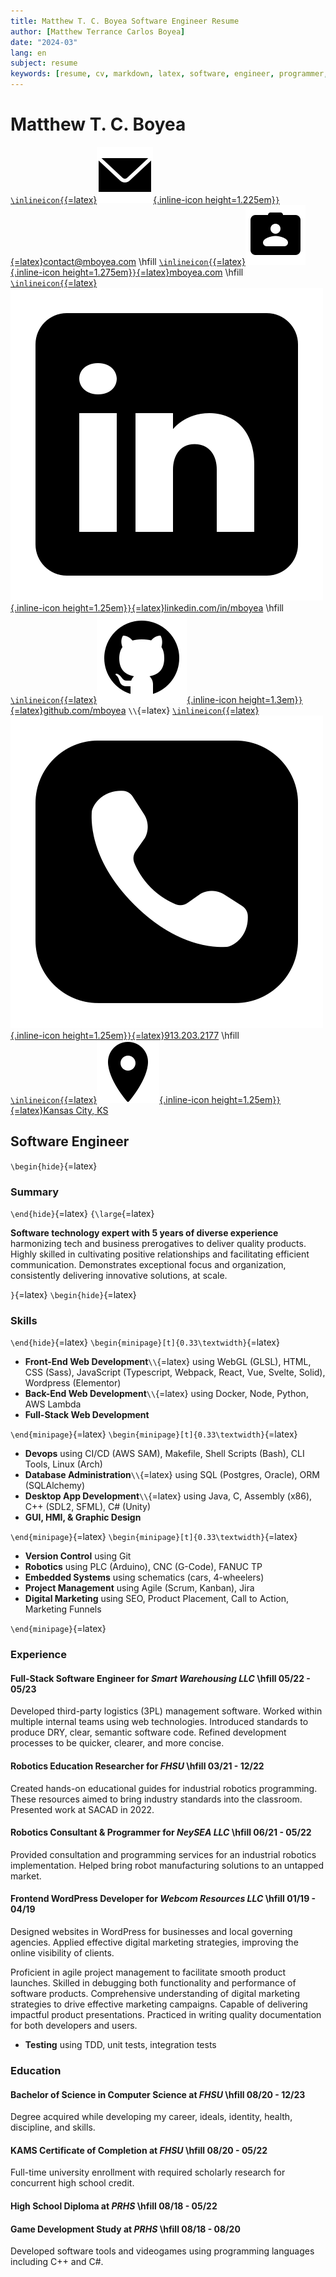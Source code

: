 ```yaml
---
title: Matthew T. C. Boyea Software Engineer Resume
author: [Matthew Terrance Carlos Boyea]
date: "2024-03"
lang: en
subject: resume
keywords: [resume, cv, markdown, latex, software, engineer, programmer, matthew, boyea]
---
```

# Matthew T. C. Boyea

[`\inlineicon{`{=latex}![Email icon.](media/icons8-email-90.png){.inline-icon height=1.225em}`}`{=latex}contact@mboyea.com](mailto:contact@mboyea.com)
\hfill
[`\inlineicon{`{=latex}![Portfolio icon.](media/icons8-portfolio-96.png){.inline-icon height=1.275em}`}`{=latex}mboyea.com](https://www.mboyea.com)
\hfill
[`\inlineicon{`{=latex}![LinkedIn icon.](media/icons8-linkedin-500.png){.inline-icon height=1.25em}`}`{=latex}linkedin.com/in/mboyea](https://www.linkedin.com/in/mboyea/)
\hfill
[`\inlineicon{`{=latex}![GitHub icon.](media/icons8-github-144.png){.inline-icon height=1.3em}`}`{=latex}github.com/mboyea](https://github.com/mboyea)
`\\`{=latex}
[`\inlineicon{`{=latex}![Phone icon.](media/icons8-phone-500.png){.inline-icon height=1.25em}`}`{=latex}913.203.2177](tel:9132032177)
\hfill
[`\inlineicon{`{=latex}![Location icon.](media/icons8-location-100.png){.inline-icon height=1.25em}`}`{=latex}Kansas City, KS](https://maps.app.goo.gl/NmUA9eWKfTZz5jHn7)

## Software Engineer

`\begin{hide}`{=latex}

### Summary

`\end{hide}`{=latex}
`{\large`{=latex}

**Software technology expert with 5 years of diverse experience** harmonizing tech and business prerogatives to deliver quality products.
Highly skilled in cultivating positive relationships and facilitating efficient communication.
Demonstrates exceptional focus and organization, consistently delivering innovative solutions, at scale.

`}`{=latex}
`\begin{hide}`{=latex}

### Skills

`\end{hide}`{=latex}
`\begin{minipage}[t]{0.33\textwidth}`{=latex}

- **Front-End Web Development**`\\`{=latex}
using WebGL (GLSL), HTML, CSS (Sass), JavaScript (Typescript, Webpack, React, Vue, Svelte, Solid), Wordpress (Elementor)
- **Back-End Web Development**`\\`{=latex}
using Docker, Node, Python, AWS Lambda
- **Full-Stack Web Development**

`\end{minipage}`{=latex}
`\begin{minipage}[t]{0.33\textwidth}`{=latex}

- **Devops**
using CI/CD (AWS SAM), Makefile, Shell Scripts (Bash), CLI Tools, Linux (Arch)
- **Database Administration**`\\`{=latex}
using SQL (Postgres, Oracle), ORM (SQLAlchemy)
- **Desktop App Development**`\\`{=latex}
using Java, C, Assembly (x86), C++ (SDL2, SFML), C# (Unity)
- **GUI, HMI, & Graphic Design**

`\end{minipage}`{=latex}
`\begin{minipage}[t]{0.33\textwidth}`{=latex}

- **Version Control**
using Git
- **Robotics**
using PLC (Arduino), CNC (G-Code), FANUC TP
- **Embedded Systems**
using schematics (cars, 4-wheelers)
- **Project Management**
using Agile (Scrum, Kanban), Jira
- **Digital Marketing**
using SEO, Product Placement, Call to Action, Marketing Funnels

`\end{minipage}`{=latex}

### Experience

#### **Full-Stack Software Engineer** for *Smart Warehousing LLC* \hfill 05/22 - 05/23

Developed third-party logistics (3PL) management software. Worked within multiple internal teams using web technologies. Introduced standards to produce DRY, clear, semantic software code. Refined development processes to be quicker, clearer, and more concise.

#### **Robotics Education Researcher** for *FHSU* \hfill 03/21 - 12/22

Created hands-on educational guides for industrial robotics programming. These resources aimed to bring industry standards into the classroom. Presented work at SACAD in 2022.

#### **Robotics Consultant & Programmer** for *NeySEA LLC* \hfill 06/21 - 05/22

Provided consultation and programming services for an industrial robotics implementation. Helped bring robot manufacturing solutions to an untapped market.

#### **Frontend WordPress Developer** for *Webcom Resources LLC* \hfill 01/19 - 04/19

Designed websites in WordPress for businesses and local governing agencies. Applied effective digital marketing strategies, improving the online visibility of clients.

Proficient in agile project management to facilitate smooth product launches.
Skilled in debugging both functionality and performance of software products.
Comprehensive understanding of digital marketing strategies to drive effective marketing campaigns.
Capable of delivering impactful product presentations.
Practiced in writing quality documentation for both developers and users.
- **Testing**
using TDD, unit tests, integration tests

### Education

#### **Bachelor of Science in Computer Science** at *FHSU* \hfill 08/20 - 12/23

Degree acquired while developing my career, ideals, identity, health, discipline, and skills.

#### **KAMS Certificate of Completion** at *FHSU* \hfill 08/20 - 05/22

Full-time university enrollment with required scholarly research for concurrent high school credit.

#### **High School Diploma** at *PRHS* \hfill 08/18 - 05/22

#### **Game Development Study** at *PRHS* \hfill 08/18 - 08/20

Developed software tools and videogames using programming languages including C++ and C#.

